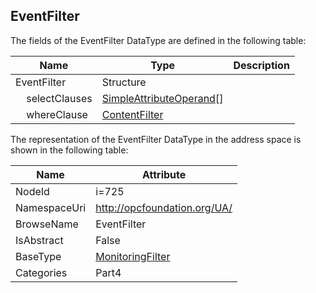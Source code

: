 <!-- datatype -->
## EventFilter
  
<!-- end of description -->
The fields of the EventFilter DataType are defined in the following table:  

|Name|Type|Description|
|---|---|---|
|EventFilter|Structure||
|&nbsp;&nbsp;&nbsp;&nbsp;selectClauses|[SimpleAttributeOperand](../../../Part4/DataTypes/SimpleAttributeOperand/readme.md)[]||
|&nbsp;&nbsp;&nbsp;&nbsp;whereClause|[ContentFilter](../../../Part4/DataTypes/ContentFilter/readme.md)||

The representation of the EventFilter DataType in the address space is shown in the following table:  

|Name|Attribute|
|---|---|
|NodeId|i=725|
|NamespaceUri|http://opcfoundation.org/UA/|
|BrowseName|EventFilter|
|IsAbstract|False|
|BaseType|[MonitoringFilter](../../../Part4/DataTypes/MonitoringFilter/readme.md)|
|Categories|Part4|

